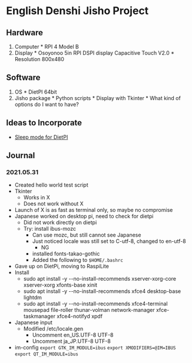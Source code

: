 English Denshi Jisho Project
============================

Hardware
--------

  1. Computer
    * RPI 4 Model B
  2. Display
    * Osoyonoo 5in RPI DSPI display Capacitive Touch V2.0
    * Resolution 800x480

Software
--------
  1. OS
    * DietPI 64bit
  2. Jisho package
    * Python scripts
    * Display with Tkinter
    * What kind of options do I want to have?

Ideas to Incorporate
--------------------
  * [Sleep mode for DietPI](https://dietpi.com/phpbb/viewtopic.php?t=6928)

Journal
-------  

### 2021.05.31
  * Created hello world test script
  * Tkinter
    * Works in X
    * Does not work without X
  * Launch of X is as fast as terminal only, so maybe no compromise
  * Japanese worked on desktop pi, need to check for dietpi
    * Did not work directly on dietpi
    * Try: install ibus-mozc
      * Can use mozc, but still cannot see Japanese
      * Just noticed locale was still set to C-utf-8, changed to en-utf-8
        * NG
      * installed fonts-takao-gothic
      * Added the following to `$HOME/.bashrc`
  * Gave up on DietPi, moving to RaspiLite
  * Install
    * sudo apt install -y --no-install-recommends xserver-xorg-core xserver-xorg xfonts-base xinit
    * sudo apt install -y --no-install-recommends xfce4 desktop-base lightdm
    * sudo apt install -y --no-install-recommends xfce4-terminal mousepad file-roller thunar-volman network-manager xfce-taskmanager xfce4-notifyd xpdf 
  * Japanese input
    * Modified /etc/locale.gen
      * Uncomment en_US.UTF-8 UTF-8
      * Uncomment ja_JP.UTF-8 UTF-8
   * im-config
         `export GTK_IM_MODULE=ibus`
         `export XMODIFIERS=@IM=IBUS`
         `export QT_IM_MODULE=ibus`
